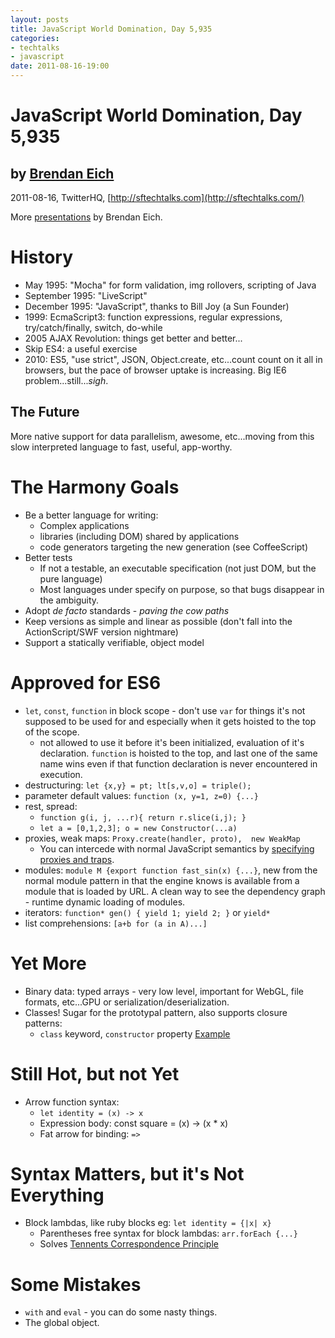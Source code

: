 ```yaml
---
layout: posts
title: JavaScript World Domination, Day 5,935
categories: 
- techtalks
- javascript
date: 2011-08-16-19:00
---
```


JavaScript World Domination, Day 5,935
======================================

by [Brendan Eich](http://brendaneich.com/)
------------------------------------------

2011-08-16, TwitterHQ, [http://sftechtalks.com](http://sftechtalks.com/)

More [presentations](http://brendaneich.com/presentations/) by Brendan Eich.

History
=======

* May 1995: "Mocha" for form validation, img rollovers, scripting of Java
* September 1995: "LiveScript"
* December 1995: "JavaScript", thanks to Bill Joy (a Sun Founder)
* 1999: EcmaScript3: function expressions, regular expressions, try/catch/finally, switch, do-while
* 2005 AJAX Revolution: things get better and better...
* Skip ES4: a useful exercise
* 2010: ES5, "use strict", JSON, Object.create, etc...count count on it all in browsers, but the pace of browser uptake is increasing. Big IE6 problem...still...*sigh*.

The Future
-----------

More native support for data parallelism, awesome, etc...moving from this slow interpreted language to fast, useful, app-worthy.

The Harmony Goals
==================

* Be a better language for writing:
	* Complex applications
	* libraries (including DOM) shared by applications
	* code generators targeting the new generation (see CoffeeScript)
* Better tests	
	* If not a testable, an executable specification (not just DOM, but the pure language)
	* Most languages under specify on purpose, so that bugs disappear in the ambiguity.
* Adopt _de facto_ standards - _paving the cow paths_
* Keep versions as simple and linear as possible (don't fall into the ActionScript/SWF version nightmare)
* Support a statically verifiable, object model

Approved for ES6
=================

* `let`, `const`, `function` in block scope - don't use `var` for things it's not supposed to be used for and especially when it gets hoisted to the top of the scope.
	* not allowed to use it before it's been initialized, evaluation of it's declaration. `function` is hoisted to the top, and last one of the same name wins even if that function declaration is never encountered in execution.
* destructuring: `let {x,y} = pt; lt[s,v,o] = triple();`
* parameter default values: `function (x, y=1, z=0) {...}`
* rest, spread:
	* `function g(i, j, ...r){ return r.slice(i,j); }`
	* `let a = [0,1,2,3]; o = new Constructor(...a)`
* proxies, weak maps: `Proxy.create(handler, proto),  new WeakMap`
	* You can intercede with normal JavaScript semantics by [specifying proxies and traps](http://blip.tv/jsconf/brendan-eich-a-brief-history-of-js-3856045).
* modules: `module M {export function fast_sin(x) {...}`, new from the normal module pattern in that the engine knows is available from a module that is loaded by URL. A clean way to see the dependency graph - runtime dynamic loading of modules.
* iterators: `function* gen() { yield 1; yield 2; }` or `yield*`
* list comprehensions: `[a+b for (a in A)...]`

Yet More
=========

* Binary data: typed arrays - very low level, important for WebGL, file formats, etc...GPU or serialization/deserialization.
* Classes! Sugar for the prototypal pattern, also supports closure patterns:
	* `class` keyword, `constructor` property [Example](https://gist.github.com/23840290b4581164da72)


Still Hot, but not Yet
=======================

* Arrow function syntax:
	* `let identity = (x) -> x`
	* Expression body: const square = (x) -> (x * x)
	* Fat arrow for binding: `=>`
	
Syntax Matters, but it's Not Everything
=======================================

* Block lambdas, like ruby blocks eg: `let identity = {|x| x}`
	* Parentheses free syntax for block lambdas: `arr.forEach {...}`
	* Solves [Tennents Correspondence Principle](http://gafter.blogspot.com/2006/08/tennents-correspondence-principle-and.html)
	
Some Mistakes
==============

* `with` and `eval`	- you can do some nasty things.
* The global object.
		

	
	

